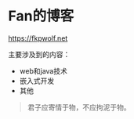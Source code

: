 Fan的博客
============
<https://fkpwolf.net>

主要涉及到的内容：

  * web和java技术
  * 嵌入式开发
  * 其他



> 君子应寄情于物，不应拘泥于物。





